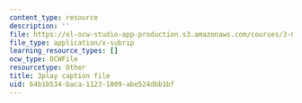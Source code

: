 ```yaml
---
content_type: resource
description: ''
file: https://ol-ocw-studio-app-production.s3.amazonaws.com/courses/3-091-introduction-to-solid-state-chemistry-fall-2018/64b1b534baca11231809abe524dbb1bf_rkFY8WB8tfs.srt
file_type: application/x-subrip
learning_resource_types: []
ocw_type: OCWFile
resourcetype: Other
title: 3play caption file
uid: 64b1b534-baca-1123-1809-abe524dbb1bf
---
```

